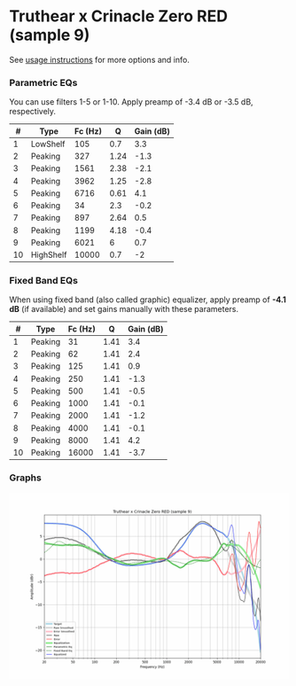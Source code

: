 # Truthear x Crinacle Zero RED (sample 9)
See [usage instructions](https://github.com/jaakkopasanen/AutoEq#usage) for more options and info.

### Parametric EQs
You can use filters 1-5 or 1-10. Apply preamp of -3.4 dB or -3.5 dB, respectively.

|   # | Type      |   Fc (Hz) |    Q |   Gain (dB) |
|-----|-----------|-----------|------|-------------|
|   1 | LowShelf  |       105 | 0.7  |         3.3 |
|   2 | Peaking   |       327 | 1.24 |        -1.3 |
|   3 | Peaking   |      1561 | 2.38 |        -2.1 |
|   4 | Peaking   |      3962 | 1.25 |        -2.8 |
|   5 | Peaking   |      6716 | 0.61 |         4.1 |
|   6 | Peaking   |        34 | 2.3  |        -0.2 |
|   7 | Peaking   |       897 | 2.64 |         0.5 |
|   8 | Peaking   |      1199 | 4.18 |        -0.4 |
|   9 | Peaking   |      6021 | 6    |         0.7 |
|  10 | HighShelf |     10000 | 0.7  |        -2   |

### Fixed Band EQs
When using fixed band (also called graphic) equalizer, apply preamp of **-4.1 dB** (if available) and set gains manually with these parameters.

|   # | Type    |   Fc (Hz) |    Q |   Gain (dB) |
|-----|---------|-----------|------|-------------|
|   1 | Peaking |        31 | 1.41 |         3.4 |
|   2 | Peaking |        62 | 1.41 |         2.4 |
|   3 | Peaking |       125 | 1.41 |         0.9 |
|   4 | Peaking |       250 | 1.41 |        -1.3 |
|   5 | Peaking |       500 | 1.41 |        -0.5 |
|   6 | Peaking |      1000 | 1.41 |        -0.1 |
|   7 | Peaking |      2000 | 1.41 |        -1.2 |
|   8 | Peaking |      4000 | 1.41 |        -0.1 |
|   9 | Peaking |      8000 | 1.41 |         4.2 |
|  10 | Peaking |     16000 | 1.41 |        -3.7 |

### Graphs
![](./Truthear%20x%20Crinacle%20Zero%20RED%20(sample%209).png)
